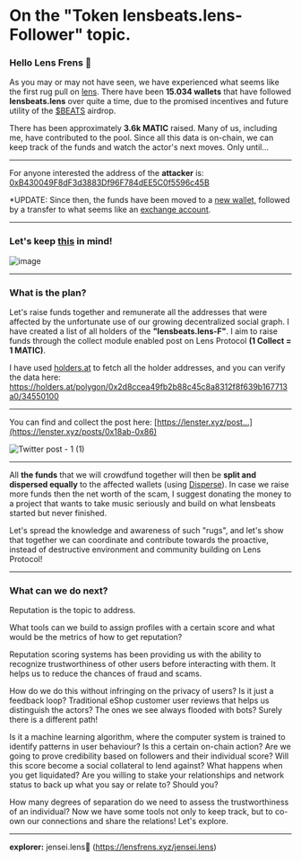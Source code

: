 # On the "Token lensbeats.lens-Follower" topic.

### Hello Lens Frens 🌿
As you may or may not have seen, we have experienced what seems like the first rug pull on [lens](https://lens.xyz).
There have been **15.034 wallets** that have followed **lensbeats.lens** over quite a time, due to the promised incentives and future utility of the [$BEATS](https://polygonscan.com/token/0xc434a867aa0f88aef9422526996ee71bca263dd6) airdrop.

There has been approximately **3.6k MATIC** raised. Many of us, including me, have contributed to the pool. Since all this data is on-chain, we can keep track of the funds and watch the actor's next moves. Only until...
___
For anyone interested the address of the **attacker** is: [0xB430049F8dF3d3883Df96F784dEE5C0f5596c45B](https://polygonscan.com/address/0xb430049f8df3d3883df96f784dee5c0f5596c45b)

*UPDATE: Since then, the funds have been moved to a [new wallet](https://polygonscan.com/address/0x3c3c7392cdd2903e1eaef1cc18b9f7e778f78fd5), followed by a transfer to what seems like an [exchange account](https://polygonscan.com/address/0x576b81f0c21edbc920ad63feeeb2b0736b018a58).

___

### Let's keep [this](https://lenster.xyz/posts/0x18ab-0x6c) in mind!
![image](https://user-images.githubusercontent.com/101796507/197407391-b744411e-abae-4be9-bf7d-ad0d7d3d87d0.png)
___
### What is the plan?
Let's raise funds together and remunerate all the addresses that were affected by the unfortunate use of our growing decentralized social graph. I have created a list of all holders of the **"lensbeats.lens-F"**. I aim to raise funds through the collect module enabled post on Lens Protocol **(1 Collect = 1 MATIC)**. 

I have used [holders.at](https://holders.at/) to fetch all the holder addresses, and you can verify the data here: https://holders.at/polygon/0x2d8ccea49fb2b88c45c8a8312f8f639b167713a0/34550100
___
You can find and collect the post here: [https://lenster.xyz/post...](https://lenster.xyz/posts/0x18ab-0x86)

![Twitter post - 1 (1)](https://user-images.githubusercontent.com/101796507/196971568-fcef88ad-0cae-4398-964b-5cc06db3c8f7.png)

___
All **the funds** that we will crowdfund together will then be **split and dispersed equally** to the affected wallets (using [Disperse](https://disperse.app/)). In case we raise more funds then the net worth of the scam, I suggest donating the money to a project that wants to take music seriously and build on what lensbeats started but never finished.

Let's spread the knowledge and awareness of such "rugs", and let's show that together we can coordinate and contribute towards the proactive, instead of destructive environment and community building on Lens Protocol!

___
### What can we do next?
Reputation is the topic to address.

What tools can we build to assign profiles with a certain score and what would be the metrics of how to get reputation?

Reputation scoring systems has been providing us with the ability to recognize trustworthiness of other users before interacting with them. It helps us to reduce the chances of fraud and scams. 

How do we do this without infringing on the privacy of users? Is it just a feedback loop? Traditional eShop customer user reviews that helps us distinguish the actors? The ones we see always flooded with bots? Surely there is a different path! 

Is it a machine learning algorithm, where the computer system is trained to identify patterns in user behaviour? Is this a certain on-chain action? Are we going to prove credibility based on followers and their individual score? Will this score become a social collateral to lend against? What happens when you get liquidated? Are you willing to stake your relationships and network status to back up what you say or relate to? Should you?

How many degrees of separation do we need to assess the trustworthiness of an individual? Now we have some tools not only to keep track, but to co-own our connections and share the relations! Let's explore.

___
**explorer:** jensei.lens🌿 (https://lensfrens.xyz/jensei.lens)
